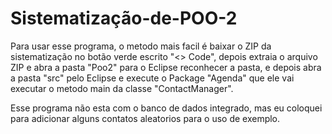 # Sistematização-de-POO-2

Para usar esse programa, o metodo mais facil é baixar o ZIP da sistematização no botão verde escrito "<> Code", depois extraia o arquivo ZIP e abra a pasta "Poo2" para o Eclipse reconhecer a pasta, e depois abra a pasta "src" pelo Eclipse e execute o Package "Agenda" que ele vai executar o metodo main da classe "ContactManager".

Esse programa não esta com o banco de dados integrado, mas eu coloquei para adicionar alguns contatos aleatorios para o uso de exemplo.
